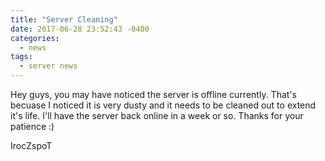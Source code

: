 ```yaml
---
title: "Server Cleaning"
date: 2017-06-28 23:52:43 -0400
categories:
  - news
tags:
  - server news
---
```


Hey guys, you may have noticed the server is offline currently. That's becuase I noticed it is very dusty and it needs to be cleaned out to extend it's life. I'll have the server back online in a week or so. Thanks for your patience :)

IrocZspoT